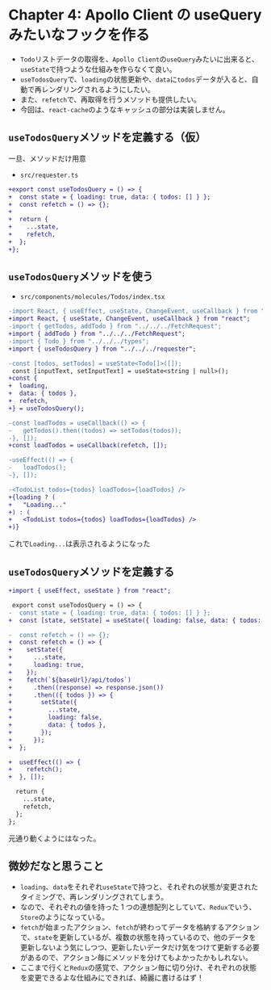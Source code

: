 # Chapter 4: Apollo Client の useQuery みたいなフックを作る

- `Todo`リストデータの取得を、`Apollo Client`の`useQuery`みたいに出来ると、`useState`で持つような仕組みを作らなくて良い。
- `useTodosQuery`で、`loading`の状態更新や、`data`に`todos`データが入ると、自動で再レンダリングされるようにしたい。
- また、`refetch`で、再取得を行うメソッドも提供したい。
- 今回は、`react-cache`のようなキャッシュの部分は実装しません。

## `useTodosQuery`メソッドを定義する（仮）

一旦、メソッドだけ用意

- `src/requester.ts`

```diff
+export const useTodosQuery = () => {
+  const state = { loading: true, data: { todos: [] } };
+  const refetch = () => {};
+
+  return {
+    ...state,
+    refetch,
+  };
+};
```

## `useTodosQuery`メソッドを使う

- `src/components/molecules/Todos/index.tsx`

```diff
-import React, { useEffect, useState, ChangeEvent, useCallback } from "react";
+import React, { useState, ChangeEvent, useCallback } from "react";
-import { getTodos, addTodo } from "../../../FetchRequest";
+import { addTodo } from "../../../FetchRequest";
-import { Todo } from "../../../types";
+import { useTodosQuery } from "../../../requester";
```

```diff
-const [todos, setTodos] = useState<Todo[]>([]);
 const [inputText, setInputText] = useState<string | null>();
+const {
+  loading,
+  data: { todos },
+  refetch,
+} = useTodosQuery();

-const loadTodos = useCallback(() => {
-   getTodos().then((todos) => setTodos(todos));
-}, []);
+const loadTodos = useCallback(refetch, []);

-useEffect(() => {
-   loadTodos();
-}, []);
```

```diff
-<TodoList todos={todos} loadTodos={loadTodos} />
+{loading ? (
+   "Loading..."
+) : (
+   <TodoList todos={todos} loadTodos={loadTodos} />
+)}
```

これで`Loading...`は表示されるようになった

## `useTodosQuery`メソッドを定義する

```diff
+import { useEffect, useState } from "react";
```

```diff
 export const useTodosQuery = () => {
-  const state = { loading: true, data: { todos: [] } };
+  const [state, setState] = useState({ loading: false, data: { todos: [] } });

-  const refetch = () => {};
+  const refetch = () => {
+    setState({
+      ...state,
+      loading: true,
+    });
+    fetch(`${baseUrl}/api/todos`)
+      .then((response) => response.json())
+      .then(({ todos }) => {
+        setState({
+          ...state,
+          loading: false,
+          data: { todos },
+        });
+      });
+  };

+  useEffect(() => {
+    refetch();
+  }, []);

  return {
    ...state,
    refetch,
  };
};
```

元通り動くようにはなった。

## 微妙だなと思うこと

- `loading`、`data`をそれぞれ`useState`で持つと、それぞれの状態が変更されたタイミングで、再レンダリングされてしまう。
- なので、それぞれの値を持った 1 つの連想配列としていて、`Redux`でいう、`Store`のようになっている。
- `fetch`が始まったアクション、`fetch`が終わってデータを格納するアクションで、`state`を更新しているが、複数の状態を持っているので、他のデータを更新しないよう気にしつつ、更新したいデータだけ気をつけて更新する必要があるので、アクション毎にメソッドを分けてもよかったかもしれない。
- ここまで行くと`Redux`の感覚で、アクション毎に切り分け、それぞれの状態を変更できるよな仕組みにできれば、綺麗に書けるはず！
